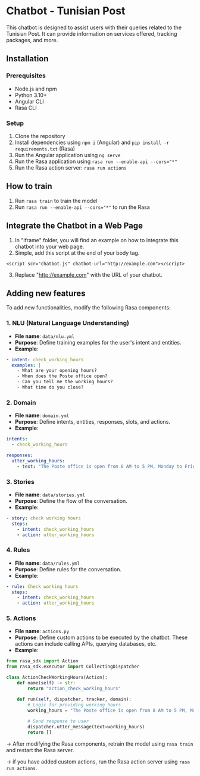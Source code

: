 # Chatbot - Tunisian Post

This chatbot 
is designed to assist users with their queries related to the Tunisian Post. It can provide information on 
services offered, tracking packages, and more.

## Installation

### Prerequisites
- Node.js and npm
- Python 3.10+
- Angular CLI
- Rasa CLI

### Setup

1. Clone the repository
2. Install dependencies using `npm i` (Angular) and `pip install -r requirements.txt` (Rasa)
3. Run the Angular application using `ng serve`
4. Run the Rasa application using `rasa run --enable-api --cors="*"`
5. Run the Rasa action server: `rasa run actions`

## How to train

1. Run `rasa train` to train the model
2. Run `rasa run --enable-api --cors="*"` to run the Rasa

## Integrate the Chatbot in a Web Page

1. In "iframe" folder, you will find an example on how to integrate this chatbot into your web page.
2. Simple, add this script at the end of your body tag.
```
<script scr="chatbot.js" chatbot-url="http://example.com"></script>
```

3. Replace "http://example.com" with the URL of your chatbot.


## Adding new features
To add new functionalities, modify the following Rasa components:
### 1. NLU (Natural Language Understanding)
- **File name**: `data/nlu.yml`
- **Purpose**: Define training examples for the user's intent and entities.
- **Example**:
```yaml
- intent: check_working_hours
  examples: |
    - What are your opening hours?
    - When does the Poste office open?
    - Can you tell me the working hours?
    - What time do you close?
```
### 2. Domain
- **File name**: `domain.yml`
- **Purpose**: Define intents, entities, responses, slots, and actions.
- **Example**:
```yaml
intents:
  - check_working_hours

responses:
  utter_working_hours:
    - text: "The Poste office is open from 8 AM to 5 PM, Monday to Friday."
```
### 3. Stories
- **File name**: `data/stories.yml`
- **Purpose**: Define the flow of the conversation.
- **Example**:
```yaml
- story: check working hours
  steps:
    - intent: check_working_hours
    - action: utter_working_hours
```
### 4. Rules
- **File name**: `data/rules.yml`
- **Purpose**: Define rules for the conversation.
- **Example**:
```yaml
- rule: Check working hours
  steps:
    - intent: check_working_hours
    - action: utter_working_hours
```
### 5. Actions
- **File name**: `actions.py`
- **Purpose**: Define custom actions to be executed by the chatbot. These actions can include calling APIs, querying databases, etc.
- **Example**:
```python
from rasa_sdk import Action
from rasa_sdk.executor import CollectingDispatcher

class ActionCheckWorkingHours(Action):
    def name(self) -> str:
        return "action_check_working_hours"

    def run(self, dispatcher, tracker, domain):
        # Logic for providing working hours
        working_hours = "The Poste office is open from 8 AM to 5 PM, Monday to Friday."
        
        # Send response to user
        dispatcher.utter_message(text=working_hours)
        return []

```

-> After modifying the Rasa components, retrain the model using `rasa train` and restart the Rasa server.

-> if you have added custom actions, run the Rasa action server using `rasa run actions`.

